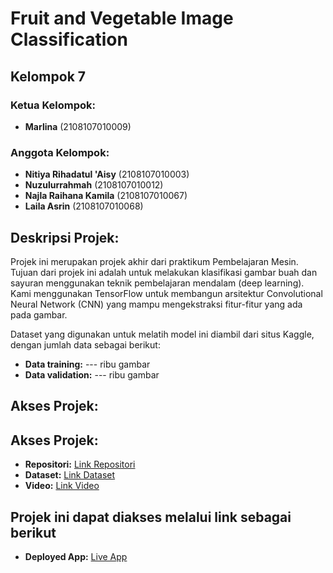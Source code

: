 # Fruit and Vegetable Image Classification

## Kelompok 7

### Ketua Kelompok:
- **Marlina** (2108107010009)

### Anggota Kelompok:
- **Nitiya Rihadatul 'Aisy** (2108107010003)
- **Nuzulurrahmah** (2108107010012)
- **Najla Raihana Kamila** (2108107010067)
- **Laila Asrin** (2108107010068)

## Deskripsi Projek:
Projek ini merupakan projek akhir dari praktikum Pembelajaran Mesin. Tujuan dari projek ini adalah untuk melakukan klasifikasi gambar buah dan sayuran menggunakan teknik pembelajaran mendalam (deep learning). Kami menggunakan TensorFlow untuk membangun arsitektur Convolutional Neural Network (CNN) yang mampu mengekstraksi fitur-fitur yang ada pada gambar.

Dataset yang digunakan untuk melatih model ini diambil dari situs Kaggle, dengan jumlah data sebagai berikut:
- **Data training:** --- ribu gambar
- **Data validation:** --- ribu gambar

## Akses Projek:
## Akses Projek:
- **Repositori:** [Link Repositori](https://github.com/marlinaa31/ImageClassification_ProyekAkhir_Kelompok7)
- **Dataset:** [Link Dataset](https://www.kaggle.com/datasets/kritikseth/fruit-and-vegetable-image-recognition)
- **Video:** [Link Video](#)


## Projek ini dapat diakses melalui link sebagai berikut
- **Deployed App:** [Live App](https://marlinaa31-imageclassification-proyekakhir-kelompok7-app-zswcbb.streamlit.app/)  

